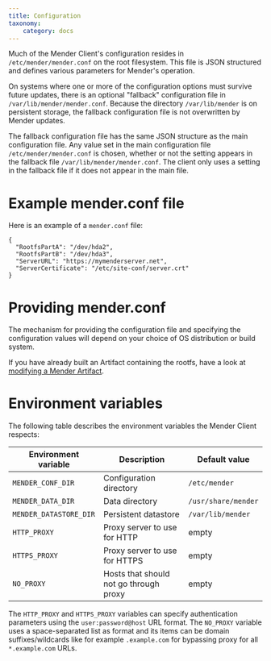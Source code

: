 ```yaml
---
title: Configuration
taxonomy:
    category: docs
---
```


Much of the Mender Client's configuration resides in `/etc/mender/mender.conf`
on the root filesystem. This file is JSON structured and defines various
parameters for Mender's operation.

On systems where one or more of the configuration options must survive future
updates, there is an optional "fallback" configuration file in
`/var/lib/mender/mender.conf`. Because the directory `/var/lib/mender` is on
persistent storage, the fallback configuration file is not overwritten by Mender
updates.

The fallback configuration file has the same JSON structure as the main
configuration file. Any value set in the main configuration file
`/etc/mender/mender.conf` is chosen, whether or not the setting appears in the
fallback file `/var/lib/mender/mender.conf`. The client only uses a setting in
the fallback file if it does not appear in the main file.

# Example mender.conf file

Here is an example of a `mender.conf` file:
```
{
  "RootfsPartA": "/dev/hda2",
  "RootfsPartB": "/dev/hda3",
  "ServerURL": "https://mymenderserver.net",
  "ServerCertificate": "/etc/site-conf/server.crt"
}
```

# Providing mender.conf

The mechanism for providing the configuration file and specifying the configuration values will depend on your choice of OS distribution or build system.

If you have already built an Artifact containing the rootfs, have a look at [modifying a Mender Artifact](../../07.Artifact-creation/03.Modify-an-Artifact/docs.md).


# Environment variables

The following table describes the environment variables the Mender Client respects:

| Environment variable   | Description                             | Default value       |
| ---------------------- | --------------------------------------- | ------------------- |
| `MENDER_CONF_DIR`      | Configuration directory                 | `/etc/mender`       |
| `MENDER_DATA_DIR`      | Data directory                          | `/usr/share/mender` |
| `MENDER_DATASTORE_DIR` | Persistent datastore                    | `/var/lib/mender`   |
| `HTTP_PROXY`           | Proxy server to use for HTTP            | empty               |
| `HTTPS_PROXY`          | Proxy server to use for HTTPS           | empty               |
| `NO_PROXY`             | Hosts that should not go through proxy  | empty               |

The `HTTP_PROXY` and `HTTPS_PROXY` variables can specify authentication parameters using the `user:password@host` URL
format. The `NO_PROXY` variable uses a space-separated list as format and its items can be domain suffixes/wildcards
like for example `.example.com` for bypassing proxy for all `*.example.com` URLs.
